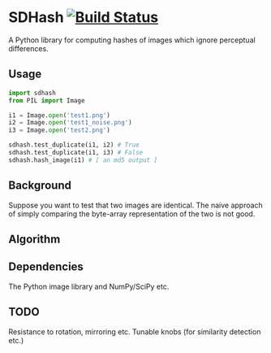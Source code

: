 # SDHash [![Build Status](https://travis-ci.org/horia141/sdhash.svg?branch=master)](https://travis-ci.org/horia141/sdhash)

A Python library for computing hashes of images which ignore perceptual differences.

## Usage

```python
import sdhash
from PIL import Image

i1 = Image.open('test1.png')
i2 = Image.open('test1_noise.png')
i3 = Image.open('test2.png')

sdhash.test_duplicate(i1, i2) # True
sdhash.test_duplicate(i1, i3) # False
sdhash.hash_image(i1) # [ an md5 output ]
```

## Background

Suppose you want to test that two images are identical. The naive approach of simply comparing the byte-array representation of the two is not good.

## Algorithm

## Dependencies

The Python image library and NumPy/SciPy etc.

## TODO

Resistance to rotation, mirroring etc.
Tunable knobs (for similarity detection etc.)
